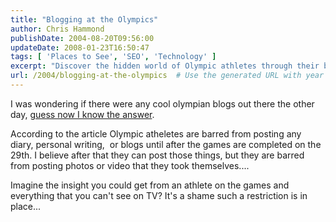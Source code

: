 ```yaml
---
title: "Blogging at the Olympics"
author: Chris Hammond
publishDate: 2004-08-20T09:56:00
updateDate: 2008-01-23T16:50:47
tags: [ 'Places to See', 'SEO', 'Technology' ]
excerpt: "Discover the hidden world of Olympic athletes through their blogs post-games. Find out why they are barred from sharing personal insights during the event."
url: /2004/blogging-at-the-olympics  # Use the generated URL with year
---
```

<P>I was wondering if there were any cool olympian blogs out there the other day, <A href="https://www.cnn.com/2004/TECH/internet/08/20/olympic.diaries.ap/index.html">guess now I know the answer</A>.</P> <P>According to the article Olympic atheletes are barred from posting any diary, personal writing,&nbsp; or blogs until after the games are completed on the 29th. I believe after that they can post those things, but they are barred from posting photos or video that they took themselves....</P> <P>Imagine the insight you could get from an athlete on the games and everything that you can't see on TV? It's a shame such a restriction is in place...</P>

